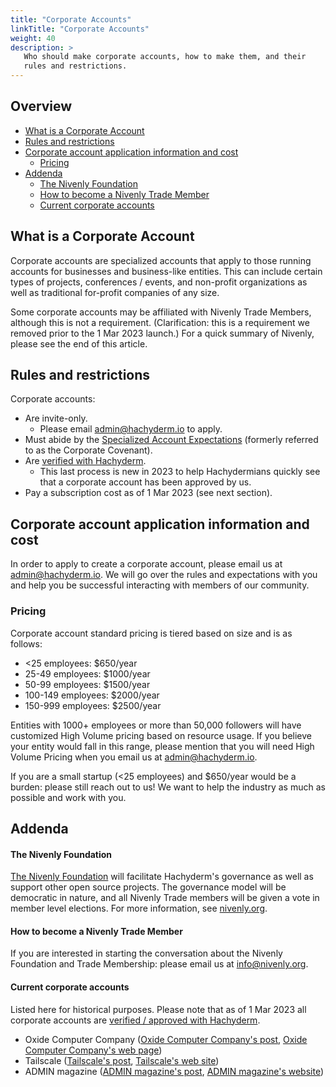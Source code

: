 ```yaml
---
title: "Corporate Accounts"
linkTitle: "Corporate Accounts"
weight: 40
description: >
   Who should make corporate accounts, how to make them, and their
   rules and restrictions.
---
```


## Overview <!-- omit from toc -->

- [What is a Corporate Account](#what-is-a-corporate-account)
- [Rules and restrictions](#rules-and-restrictions)
- [Corporate account application information and cost](#corporate-account-application-information-and-cost)
  - [Pricing](#pricing)
- [Addenda](#addenda)
    - [The Nivenly Foundation](#the-nivenly-foundation)
    - [How to become a Nivenly Trade Member](#how-to-become-a-nivenly-trade-member)
    - [Current corporate accounts](#current-corporate-accounts)

## What is a Corporate Account

Corporate accounts are specialized accounts that apply to those running accounts for businesses
and business-like entities. This can include certain types of projects, conferences / events,
and non-profit organizations as well as traditional for-profit companies of any size.

Some corporate accounts may be affiliated with Nivenly Trade Members, although this is not
a requirement. (Clarification: this is a requirement we removed prior to the 1 Mar 2023 launch.)
For a quick summary of Nivenly, please see the end of this article.

## Rules and restrictions

Corporate accounts:

* Are invite-only.
  * Please email [admin@hachyderm.io](mailto:admin@hachyderm.io) to apply.
* Must abide by the [Specialized Account Expectations](../covenant/) (formerly referred to
  as the Corporate Covenant).
* Are [verified with Hachyderm](../verification/).
  * This last process is new in 2023 to help Hachydermians quickly see that a corporate
    account has been approved by us.
* Pay a subscription cost as of 1 Mar 2023 (see next section).

## Corporate account application information and cost

In order to apply to create a corporate account, please email us at [admin@hachyderm.io](mailto:admin@hachyderm.io).
We will go over the rules and expectations with you and help you be successful interacting with
members of our community.

### Pricing

Corporate account standard pricing is tiered based on size and is as follows:

* <25 employees: $650/year
* 25-49 employees: $1000/year 
* 50-99 employees: $1500/year
* 100-149 employees: $2000/year
* 150-999 employees: $2500/year

Entities with 1000+ employees or more than 50,000 followers will have customized High
Volume pricing based on resource usage. If you believe your entity would fall in this range,
please mention that you will need High Volume Pricing when you email us at [admin@hachyderm.io](mailto:admin@hachyderm.io). 

If you are a small startup (<25 employees) and $650/year would be a burden: please still
reach out to us! We want to help the industry as much as possible and work with you.

## Addenda

#### The Nivenly Foundation

[The Nivenly Foundation](https://nivenly.org) will facilitate Hachyderm's governance as well as support other open source projects.
The governance model will be democratic in nature, and all Nivenly Trade members will be given a vote in member level elections.
For more information, see [nivenly.org](https://nivenly.org).

#### How to become a Nivenly Trade Member

If you are interested in starting the conversation about the Nivenly Foundation and Trade
Membership: please email us at [info@nivenly.org](mailto:info@nivenly.org).

#### Current corporate accounts

Listed here for historical purposes. Please note that as of 1 Mar 2023 all corporate accounts
are [verified / approved with Hachyderm](../verification/).

* Oxide Computer Company ([Oxide Computer Company's post](https://hachyderm.io/@oxidecomputer/109328522372516771), [Oxide Computer Company's web page](https://oxide.computer/))
* Tailscale ([Tailscale's post](https://hachyderm.io/@tailscale/109354733547660732), [Tailscale's web site](https://tailscale.com/))
* ADMIN magazine ([ADMIN magazine's post](https://hachyderm.io/@adminmagazine/109751478214181376), [ADMIN magazine's website](https://www.admin-magazine.com/))
